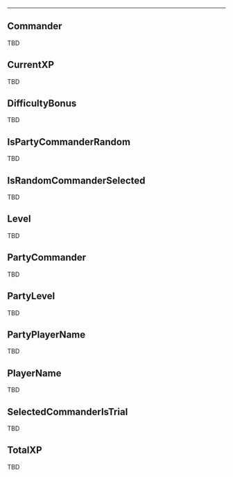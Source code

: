 ___

## Commander

TBD

## CurrentXP

TBD

## DifficultyBonus

TBD

## IsPartyCommanderRandom

TBD

## IsRandomCommanderSelected

TBD

## Level

TBD

## PartyCommander

TBD

## PartyLevel

TBD

## PartyPlayerName

TBD

## PlayerName

TBD

## SelectedCommanderIsTrial

TBD

## TotalXP

TBD